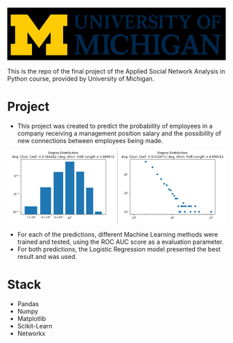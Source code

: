 ![](../../../images/um-logo.png)

This is the repo of the final project of the Applied Social Network Analysis in Python course, provided by University of Michigan.

# Project
- This project was created to predict the probability of employees in a company receiving a management position salary and the possibility of new connections between employees being made.

<p align="center">
  <img  src="images/both.png">
</p>

- For each of the predictions, different Machine Learning methods were trained and tested, using the ROC AUC score as a evaluation parameter.
- For both predictions, the Logistic Regression model presented the best result and was used.

# Stack 
- Pandas
- Numpy
- Matplotlib
- Scikit-Learn
- Networkx
